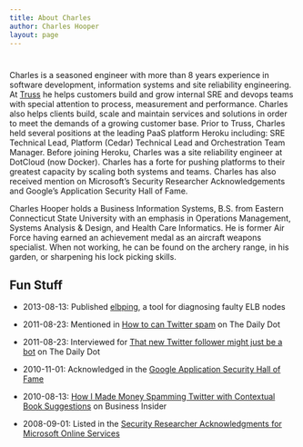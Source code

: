 ```yaml
---
title: About Charles
author: Charles Hooper
layout: page
---
```

# 

Charles is a seasoned engineer with more than 8 years experience in software
development, information systems and site reliability engineering.  At
[Truss][100] he helps customers build and grow internal SRE and devops teams
with special attention to process, measurement and performance.  Charles also
helps clients build, scale and maintain services and solutions in order to meet
the demands of a growing customer base.  Prior to Truss, Charles held several
positions at the leading PaaS platform Heroku including: SRE Technical Lead,
Platform (Cedar) Technical Lead and Orchestration Team Manager.  Before joining
Heroku, Charles was a site reliability engineer at DotCloud (now Docker).
Charles has a forte for pushing platforms to their greatest capacity by scaling
both systems and teams.  Charles has also received mention on Microsoft’s
Security Researcher Acknowledgements and Google’s Application Security Hall of
Fame.

Charles Hooper holds a Business Information Systems, B.S. from Eastern
Connecticut State University with an emphasis in Operations Management, Systems
Analysis & Design, and Health Care Informatics. He is former Air Force having
earned an achievement medal as an aircraft weapons specialist.  When not
working, he can be found on the archery range, in his garden, or sharpening his
lock picking skills.

  [100]: http://truss.works/

## Fun Stuff

* 2013-08-13: Published [elbping][6], a tool for diagnosing faulty ELB nodes
* 2011-08-23: Mentioned in [How to can Twitter spam][5] on The Daily Dot
* 2011-08-23: Interviewed for [That new Twitter follower might just be a bot][4] on The Daily Dot
* 2010-11-01: Acknowledged in the [Google Application Security Hall of Fame][3]
* 2010-08-13: [How I Made Money Spamming Twitter with Contextual Book Suggestions][2] on Business Insider
* 2008-09-01: Listed in the [Security Researcher Acknowledgments for Microsoft Online Services][1]

  [1]: http://technet.microsoft.com/en-us/security/cc308575.aspx
  [2]: http://www.businessinsider.com/how-i-made-money-spamming-twitter-with-contextual-book-suggestions-2010-8
  [3]: http://www.google.com/about/appsecurity/hall-of-fame/reward/
  [4]: http://www.dailydot.com/news/tweeting-spam/
  [5]: http://www.dailydot.com/news/can-twitter-spam/
  [6]: http://github.com/heroku/elbping

